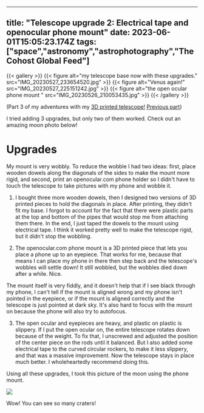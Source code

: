 
---
title: "Telescope upgrade 2: Electrical tape and openocular phone mount"
date: 2023-06-01T15:05:23.174Z
tags: ["space","astronomy","astrophotography","The Cohost Global Feed"]
---
{{< gallery >}}
{{< figure alt="my telescope base now with these upgrades." src="IMG_20230527_233654520.jpg" >}}
{{< figure alt="Venus again!" src="IMG_20230527_225151242.jpg" >}}
{{< figure alt="the open ocular phone mount " src="IMG_20230526_210053435.jpg" >}}
{{< /gallery >}}

(Part 3 of my adventures with my <a href="https://cohost.org/hillexed/post/1502022-diy-telescope-compl">3D printed telescope!</a> <a href="https://cohost.org/hillexed/post/1516194-telescope-upgrade-1">Previous part</a>)

I tried adding 3 upgrades, but only two of them worked. Check out an amazing moon photo below!


# Upgrades
My mount is very wobbly. To reduce the wobble I had two ideas: first, place wooden dowels along the diagonals of the sides to make the mount more rigid, and second, print an openocular.com phone holder so I didn't have to touch the telescope to take pictures with my phone and wobble it.

1. I bought three more wooden dowels, then I designed two versions of 3D printed pieces to hold the diagonals in place. After printing, they didn't fit my base. I forgot to account for the fact that there were plastic parts at the top and bottom of the pipes that would stop me from attaching them there. In the end, I just taped the dowels to the mount using electrical tape. I think it worked pretty well to make the telescope rigid, but it didn't stop the wobbling.

2. The openocular.com phone mount is a 3D printed piece that lets you place a phone up to an eyepiece. That works for me, because that means I can place my phone in there then step back and the telescope's wobbles will settle down! It still wobbled, but the wobbles died down after a while. Nice. 

The mount itself is very fiddly, and it doesn't help that if I see black through my phone, I can't tell if the mount is aligned wrong and my phone isn't pointed in the eyepiece, or if the mount is aligned correctly and the telescope is just pointed at dark sky. It's also hard to focus with the mount on because the phone will also try to autofocus. 

3. The open ocular and eyepieces are heavy, and plastic on plastic is slippery. If I put the open ocular on, the entire telescope rotates down because of the weight. To fix that, I unscrewed and adjusted the position of the center piece on the rods until it balanced. But I also added some electrical tape to the curved circular rockers, to make it less slippery, and that was a massive improvement. Now the telescope stays in place much better. I wholeheartedly recommend doing this.

Using all these upgrades, I took this picture of the moon using the phone mount.

<img src="https://staging.cohostcdn.org/attachment/1d5cd558-9bfc-4d08-adbe-9d93087533d4/themoon.jpg"></img>


Wow! You can see so many craters!


